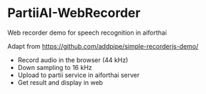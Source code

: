 # PartiiAI-WebRecorder
Web recorder demo for speech recognition in aiforthai

Adapt from https://github.com/addpipe/simple-recorderjs-demo/

- Record audio in the browser (44 kHz)
- Down sampling to 16 kHz
- Upload to partii service in aiforthai server
- Get result and display in web

